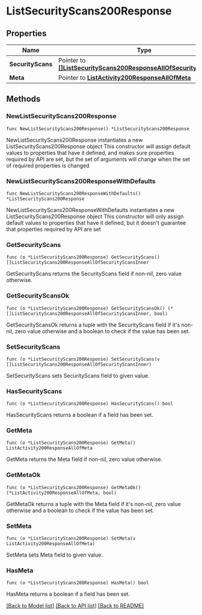 # ListSecurityScans200Response

## Properties

Name | Type | Description | Notes
------------ | ------------- | ------------- | -------------
**SecurityScans** | Pointer to [**[]ListSecurityScans200ResponseAllOfSecurityScansInner**](ListSecurityScans200ResponseAllOfSecurityScansInner.md) |  | [optional] 
**Meta** | Pointer to [**ListActivity200ResponseAllOfMeta**](ListActivity200ResponseAllOfMeta.md) |  | [optional] 

## Methods

### NewListSecurityScans200Response

`func NewListSecurityScans200Response() *ListSecurityScans200Response`

NewListSecurityScans200Response instantiates a new ListSecurityScans200Response object
This constructor will assign default values to properties that have it defined,
and makes sure properties required by API are set, but the set of arguments
will change when the set of required properties is changed

### NewListSecurityScans200ResponseWithDefaults

`func NewListSecurityScans200ResponseWithDefaults() *ListSecurityScans200Response`

NewListSecurityScans200ResponseWithDefaults instantiates a new ListSecurityScans200Response object
This constructor will only assign default values to properties that have it defined,
but it doesn't guarantee that properties required by API are set

### GetSecurityScans

`func (o *ListSecurityScans200Response) GetSecurityScans() []ListSecurityScans200ResponseAllOfSecurityScansInner`

GetSecurityScans returns the SecurityScans field if non-nil, zero value otherwise.

### GetSecurityScansOk

`func (o *ListSecurityScans200Response) GetSecurityScansOk() (*[]ListSecurityScans200ResponseAllOfSecurityScansInner, bool)`

GetSecurityScansOk returns a tuple with the SecurityScans field if it's non-nil, zero value otherwise
and a boolean to check if the value has been set.

### SetSecurityScans

`func (o *ListSecurityScans200Response) SetSecurityScans(v []ListSecurityScans200ResponseAllOfSecurityScansInner)`

SetSecurityScans sets SecurityScans field to given value.

### HasSecurityScans

`func (o *ListSecurityScans200Response) HasSecurityScans() bool`

HasSecurityScans returns a boolean if a field has been set.

### GetMeta

`func (o *ListSecurityScans200Response) GetMeta() ListActivity200ResponseAllOfMeta`

GetMeta returns the Meta field if non-nil, zero value otherwise.

### GetMetaOk

`func (o *ListSecurityScans200Response) GetMetaOk() (*ListActivity200ResponseAllOfMeta, bool)`

GetMetaOk returns a tuple with the Meta field if it's non-nil, zero value otherwise
and a boolean to check if the value has been set.

### SetMeta

`func (o *ListSecurityScans200Response) SetMeta(v ListActivity200ResponseAllOfMeta)`

SetMeta sets Meta field to given value.

### HasMeta

`func (o *ListSecurityScans200Response) HasMeta() bool`

HasMeta returns a boolean if a field has been set.


[[Back to Model list]](../README.md#documentation-for-models) [[Back to API list]](../README.md#documentation-for-api-endpoints) [[Back to README]](../README.md)


